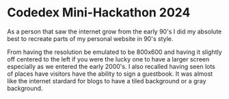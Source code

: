 # Codedex Mini-Hackathon 2024

As a person that saw the internet grow from the early 90's I did my absolute best to recreate parts of my personal website in 90's style.

From having the resolution be emulated to be 800x600 and having it slightly off centered to the left if you were the lucky one to have a larger screen especially as we entered the early 2000's. I also recalled having seen lots of places have visitors have the ability to sign a guestbook. It was almost like the internet stardard for blogs to have a tiled background or a gray background.